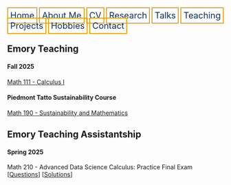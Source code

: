 <html lang="en-US">
<head>
<style>
th, td {
  border-style: none;

body {
  margin: 0;
  font-family: Arial, Helvetica, sans-serif;
}

.topnav {
  overflow: hidden;
  background-color: #333;
}

.topnav a {
  float: left;
  color: #0E315F;
  border:2px solid #E69F0A;
  text-align: center;
  padding: 20px 24px;
  text-decoration: none;
  font-size: 17px;
}

.topnav a:hover {
  background-color: #ddd;
  color: black;
}

.topnav a.active {
  background-color: #04AA6D;
  color: white;
}
}
</style>
</head>
<body>
 
  
 <div class= "topnav">
  <a style = "color: #0E315F; font-size: 20px; border: 2px solid #E69F0A; padding: 5px; text-decoration: none;" href="mtscott.github.io/index.md">Home</a>
  <a style = "color: #0E315F; font-size: 20px; border: 2px solid #E69F0A; padding: 5px; text-decoration: none;" href="/about.html">About Me</a>
  <a style = "color: #0E315F; font-size: 20px; border: 2px solid #E69F0A; padding: 5px; text-decoration: none;" href="/vita.html">CV</a>
  <a style = "color: #0E315F; font-size: 20px; border: 2px solid #E69F0A; padding: 5px; text-decoration: none;" href="/research.html">Research</a>
  <a style = "color: #0E315F; font-size: 20px; border: 2px solid #E69F0A; padding: 5px; text-decoration: none;" href="/talks.html">Talks</a>
  <a style = "color: #0E315F; font-size: 20px; border: 2px solid #E69F0A; padding: 5px; text-decoration: none;" href="/teaching.html">Teaching</a>
  <a style = "color: #0E315F; font-size: 20px; border: 2px solid #E69F0A; padding: 5px; text-decoration: none;" href="/projects.html">Projects</a>
  <a style = "color: #0E315F; font-size: 20px; border: 2px solid #E69F0A; padding: 5px; text-decoration: none;" href="/hobbies.html">Hobbies</a>
  <a style = "color: #0E315F; font-size: 20px; border: 2px solid #E69F0A; padding: 5px; text-decoration: none;" href="/contact.html">Contact</a>
 </div>

<section>
<article>
<h2>Emory Teaching</h2>
<h4> Fall 2025</h4>
  <p> <a href = "/courses/sp25/math111/home.html">Math 111 - Calculus I</a> </p>
<h4> Piedmont Tatto Sustainability Course</h4>
    <p> <a href = "/courses/sp26/math190/home.html">Math 190 - Sustainability and Mathematics</a> </p>
  </article>
</section>
<h2> Emory Teaching Assistantship</h2>
<h4> Spring 2025</h4>
<p> Math 210 - Advanced Data Science Calculus: Practice Final Exam [<a href = 'files/Math210ReviewExam.pdf'>Questions</a>] [<a href = 'files/Math210ReviewSols.pdf'>Solutions</a>]</p>


</body>
</html>
